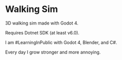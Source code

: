 # Walking Sim


3D walking sim made with Godot 4.

Requires Dotnet SDK (at least v6.0).

I am #LearningInPublic with Godot 4, Blender, and C#.

Every day I grow stronger and more annoying.

